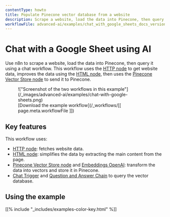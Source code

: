 ```yaml
---
contentType: howto
title: Populate Pinecone vector database from a website
description: Scrape a website, load the data into Pinecone, then query it using a chat workflow.
workflowFile: advanced-ai/examples/chat_with_google_sheets_docs_version.json
---
```


# Chat with a Google Sheet using AI

Use n8n to scrape a website, load the data into Pinecone, then query it using a chat workflow. This workflow uses the [HTTP node](/integrations/builtin/core-nodes/n8n-nodes-base.httprequest/) to get website data, improves the data using the [HTML node](/integrations/builtin/core-nodes/n8n-nodes-base.html/), then uses the [Pinecone Vector Store node](/integrations/builtin/cluster-nodes/root-nodes/n8n-nodes-langchain.vectorstorepinecone/) to send it to Pinecone. 

<figure markdown>
!["Screenshot of the two workflows in this example"](/_images/advanced-ai/examples/chat-with-google-sheets.png)
<figcaption markdown>[Download the example workflow](/_workflows/[[ page.meta.workflowFile ]])</figcaption>
</figure>

## Key features

This workflow uses:

* [HTTP node](/integrations/builtin/core-nodes/n8n-nodes-base.httprequest/): fetches website data.
* [HTML node](/integrations/builtin/core-nodes/n8n-nodes-base.html/): simplifies the data by extracting the main content from the page.
* [Pinecone Vector Store node](/integrations/builtin/cluster-nodes/root-nodes/n8n-nodes-langchain.vectorstorepinecone/) and [Embeddings OpenAI](/integrations/builtin/cluster-nodes/sub-nodes/n8n-nodes-langchain.embeddingsopenai/): transform the data into vectors and store it in Pinecone.
* [Chat Trigger](/integrations/builtin/core-nodes/n8n-nodes-langchain.chattrigger/) and [Question and Answer Chain](/integrations/builtin/cluster-nodes/root-nodes/n8n-nodes-langchain.chainretrievalqa/) to query the vector database.


## Using the example

[[% include "_includes/examples-color-key.html" %]]
